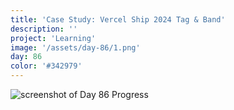 ```yaml
---
title: 'Case Study: Vercel Ship 2024 Tag & Band'
description: ''
project: 'Learning'
image: '/assets/day-86/1.png'
day: 86
color: '#342979'
---
```


![screenshot of Day 86 Progress](/assets/day-86/1.png)
